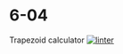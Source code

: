 # 6-04
Trapezoid calculator
[![linter](https://github.com/<OWNER>/<REPOSITORY>/workflows/linter/badge.svg)](https://github.com/marketplace/actions/super-linter)
